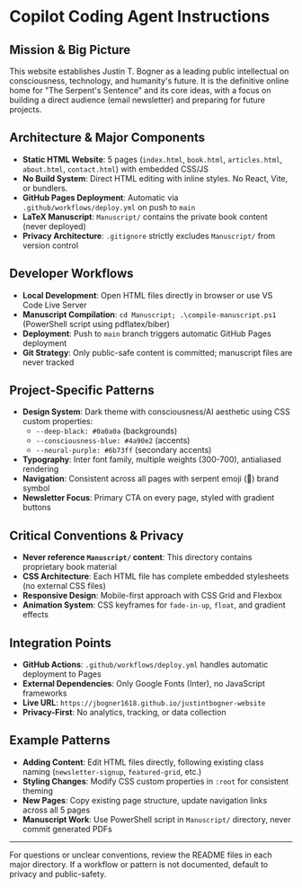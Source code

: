 
# Copilot Coding Agent Instructions

## Mission & Big Picture
This website establishes Justin T. Bogner as a leading public intellectual on consciousness, technology, and humanity's future. It is the definitive online home for "The Serpent's Sentence" and its core ideas, with a focus on building a direct audience (email newsletter) and preparing for future projects.

## Architecture & Major Components
- **Static HTML Website**: 5 pages (`index.html`, `book.html`, `articles.html`, `about.html`, `contact.html`) with embedded CSS/JS
- **No Build System**: Direct HTML editing with inline styles. No React, Vite, or bundlers.
- **GitHub Pages Deployment**: Automatic via `.github/workflows/deploy.yml` on push to `main`
- **LaTeX Manuscript**: `Manuscript/` contains the private book content (never deployed)
- **Privacy Architecture**: `.gitignore` strictly excludes `Manuscript/` from version control

## Developer Workflows
- **Local Development**: Open HTML files directly in browser or use VS Code Live Server
- **Manuscript Compilation**: `cd Manuscript; .\compile-manuscript.ps1` (PowerShell script using pdflatex/biber)
- **Deployment**: Push to `main` branch triggers automatic GitHub Pages deployment
- **Git Strategy**: Only public-safe content is committed; manuscript files are never tracked

## Project-Specific Patterns
- **Design System**: Dark theme with consciousness/AI aesthetic using CSS custom properties:
  - `--deep-black: #0a0a0a` (backgrounds)
  - `--consciousness-blue: #4a90e2` (accents) 
  - `--neural-purple: #6b73ff` (secondary accents)
- **Typography**: Inter font family, multiple weights (300-700), antialiased rendering
- **Navigation**: Consistent across all pages with serpent emoji (🐍) brand symbol
- **Newsletter Focus**: Primary CTA on every page, styled with gradient buttons

## Critical Conventions & Privacy
- **Never reference `Manuscript/` content**: This directory contains proprietary book material
- **CSS Architecture**: Each HTML file has complete embedded stylesheets (no external CSS files)
- **Responsive Design**: Mobile-first approach with CSS Grid and Flexbox
- **Animation System**: CSS keyframes for `fade-in-up`, `float`, and gradient effects

## Integration Points
- **GitHub Actions**: `.github/workflows/deploy.yml` handles automatic deployment to Pages
- **External Dependencies**: Only Google Fonts (Inter), no JavaScript frameworks
- **Live URL**: `https://jbogner1618.github.io/justintbogner-website`
- **Privacy-First**: No analytics, tracking, or data collection

## Example Patterns
- **Adding Content**: Edit HTML files directly, following existing class naming (`newsletter-signup`, `featured-grid`, etc.)
- **Styling Changes**: Modify CSS custom properties in `:root` for consistent theming
- **New Pages**: Copy existing page structure, update navigation links across all 5 pages
- **Manuscript Work**: Use PowerShell script in `Manuscript/` directory, never commit generated PDFs

---

For questions or unclear conventions, review the README files in each major directory. If a workflow or pattern is not documented, default to privacy and public-safety.
